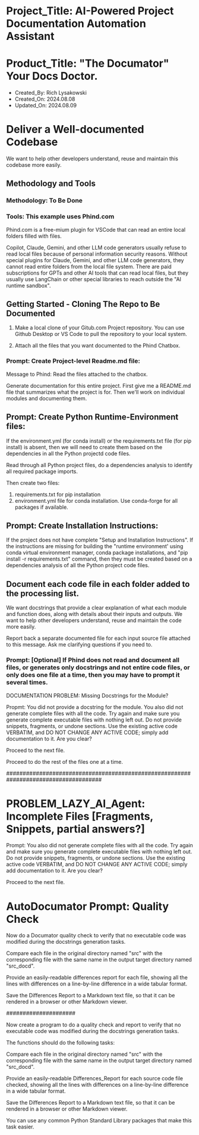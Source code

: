 # Project_Title: AI-Powered Project Documentation Automation Assistant

# Product_Title: "The Documator" Your Docs Doctor.  

- Created_By: Rich Lysakowski
- Created_On: 2024.08.08
- Updated_On: 2024.08.09

# Deliver a Well-documented Codebase

We want to help other developers understand, reuse and maintain this codebase more easily.

## Methodology and Tools

### Methodology: To Be Done

### Tools: This example uses Phind.com

Phind.com is a free-mium plugin for VSCode that can read an entire local folders filled with files.  

Copilot, Claude, Gemini, and other LLM code generators usually refuse to read local files because of personal information security reasons.  Without special plugins for Claude, Gemini, and other LLM code generators, they cannot read entire folders from the local file system.  There are paid subscriptions for GPTs and other AI tools that can read local files, but they usually use LangChain or other special libraries to reach outside the "AI runtime sandbox".  

## Getting Started - Cloning The Repo to Be Documented

1) Make a local clone of your Gitub.com Project repository.  You can use Github Desktop or VS Code to pull the repository to your local system.  

2) Attach all the files that you want documented to the Phind Chatbox. 

### Prompt: Create Project-level Readme.md file: 

Message to Phind: Read the files attached to the chatbox.  

Generate documentation for this entire project. First give me a README.md file that summarizes what the project is for. Then we'll work on individual modules and documenting them.

## Prompt: Create Python Runtime-Environment files:

If the environment.yml (for conda install) or the requirements.txt file (for pip install) is absent, then we will need to create them based on the dependencies in all the Python projectd code files.  

Read through all Python project files, do a dependencies analysis to identify all required package imports.

Then create two files: 

1) requirements.txt for pip installation 
2) environment.yml file for conda installation.  Use conda-forge for all packages if available.  

## Prompt: Create Installation Instructions: 

If the project does not have complete "Setup and Installation Instructions".  If the instructions are missing for building the "runtime environment' using conda virtual environment manager, conda package installations, and "pip install -r requirements.txt" command, then they must be created based on a dependencies analysis of all the Python project code files.  

## Document each code file in each folder added to the processing list.   

We want docstrings that provide a clear explanation of what each module and function does, along with details about their inputs and outputs. 
We want to help other developers understand, reuse and maintain the code more easily.

Report back a separate documented file for each input source file attached to this message.  Ask me clarifying questions if you need to.   

### Prompt: [Optional] If Phind does not read and document all files, or generates only docstrings and not entire code files, or only does one file at a time, then you may have to prompt it several times.  

DOCUMENTATION PROBLEM: Missing Docstrings for the Module?   

Propmt: You did not provide a docstring for the module.  You also did not generate complete files with all the code.  Try again and make sure you generate complete executable files with nothing left out.  Do not provide snippets, fragments, or undone sections.  Use the existing active code VERBATIM, and DO NOT CHANGE ANY ACTIVE CODE; simply add documentation to it.   Are you clear? 

Proceed to the next file.

Proceed to do the rest of the files one at a time.

#####################################################################################
# PROBLEM_LAZY_AI_Agent: Incomplete Files [Fragments, Snippets, partial answers?] 

Prompt: You also did not generate complete files with all the code.  Try again and make sure you generate complete executable files with nothing left out.  Do not provide snippets, fragments, or undone sections.  Use the existing active code VERBATIM, and DO NOT CHANGE ANY ACTIVE CODE; simply add documentation to it.   Are you clear? 

Proceed to the next file.

# AutoDocumator Prompt: Quality Check

Now do a Documator quality check to verify that no executable code was modified during the docstrings generation tasks.  

Compare each file in the original directory named "src" with the corresponding file with the same name in the output target directory named "src_docd".  

Provide an easily-readable differences report for each file, showing all the lines with differences on a line-by-line difference in a wide tabular format.  

Save the Differences Report to a Markdown text file, so that it can be rendered in a browser or other Markdown viewer.    

#####################

Now create a program to do a quality check and report to verify that no executable code was modified during the docstrings generation tasks.  

The functions should do the following tasks: 

Compare each file in the original directory named "src" with the corresponding file with the same name in the output target directory named "src_docd".  

Provide an easily-readable Differences_Report for each source code file checked, showing all the lines with differences on a line-by-line difference in a wide tabular format.  

Save the Differences Report to a Markdown text file, so that it can be rendered in a browser or other Markdown viewer.    

You can use any common Python Standard Library packages that make this task easier.  